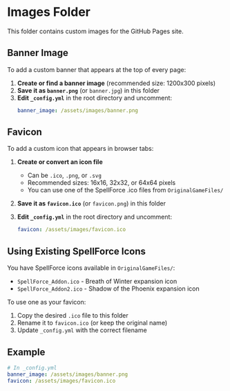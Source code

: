 # Images Folder

This folder contains custom images for the GitHub Pages site.

## Banner Image

To add a custom banner that appears at the top of every page:

1. **Create or find a banner image** (recommended size: 1200x300 pixels)
2. **Save it as `banner.png`** (or `banner.jpg`) in this folder
3. **Edit `_config.yml`** in the root directory and uncomment:
   ```yaml
   banner_image: /assets/images/banner.png
   ```

## Favicon

To add a custom icon that appears in browser tabs:

1. **Create or convert an icon file** 
   - Can be `.ico`, `.png`, or `.svg`
   - Recommended sizes: 16x16, 32x32, or 64x64 pixels
   - You can use one of the SpellForce .ico files from `OriginalGameFiles/`
   
2. **Save it as `favicon.ico`** (or `favicon.png`) in this folder

3. **Edit `_config.yml`** in the root directory and uncomment:
   ```yaml
   favicon: /assets/images/favicon.ico
   ```

## Using Existing SpellForce Icons

You have SpellForce icons available in `OriginalGameFiles/`:
- `SpellForce_Addon.ico` - Breath of Winter expansion icon
- `SpellForce_Addon2.ico` - Shadow of the Phoenix expansion icon

To use one as your favicon:
1. Copy the desired `.ico` file to this folder
2. Rename it to `favicon.ico` (or keep the original name)
3. Update `_config.yml` with the correct filename

## Example

```yaml
# In _config.yml
banner_image: /assets/images/banner.png
favicon: /assets/images/favicon.ico
```

